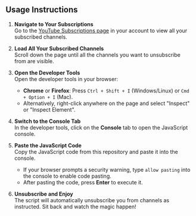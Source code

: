 ## Usage Instructions

1. **Navigate to Your Subscriptions**  
   Go to the [YouTube Subscriptions page](https://www.youtube.com/feed/channels) in your account to view all your subscribed channels.

2. **Load All Your Subscribed Channels**  
   Scroll down the page until all the channels you want to unsubscribe from are visible.

3. **Open the Developer Tools**  
   Open the developer tools in your browser:
   - **Chrome** or **Firefox**: Press `Ctrl + Shift + I` (Windows/Linux) or `Cmd + Option + I` (Mac).
   - Alternatively, right-click anywhere on the page and select "Inspect" or "Inspect Element".

4. **Switch to the Console Tab**  
   In the developer tools, click on the **Console** tab to open the JavaScript console.

5. **Paste the JavaScript Code**  
   Copy the JavaScript code from this repository and paste it into the console.  
   - If your browser prompts a security warning, type `allow pasting` into the console to enable code pasting.  
   - After pasting the code, press **Enter** to execute it.

6. **Unsubscribe and Enjoy**  
   The script will automatically unsubscribe you from channels as instructed. Sit back and watch the magic happen!
